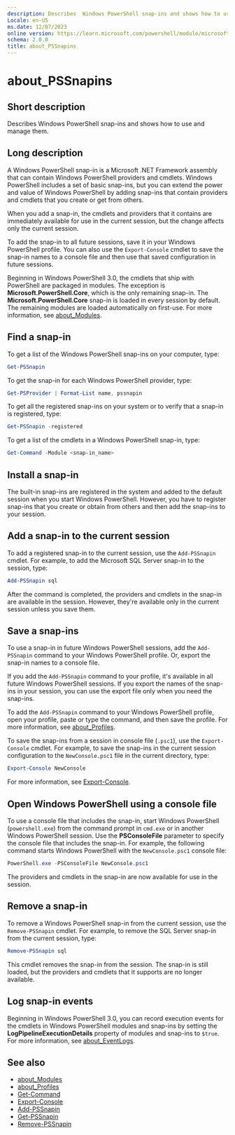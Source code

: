 ```yaml
---
description: Describes  Windows PowerShell snap-ins and shows how to use and manage them.
Locale: en-US
ms.date: 12/07/2023
online version: https://learn.microsoft.com/powershell/module/microsoft.powershell.core/about/about_pssnapins?view=powershell-5.1&WT.mc_id=ps-gethelp
schema: 2.0.0
title: about_PSSnapins
---
```

# about_PSSnapins

## Short description

Describes  Windows PowerShell snap-ins and shows how to use and manage them.

## Long description

A Windows PowerShell snap-in is a Microsoft .NET Framework assembly that can
contain Windows PowerShell providers and cmdlets. Windows PowerShell includes a
set of basic snap-ins, but you can extend the power and value of Windows
PowerShell by adding snap-ins that contain providers and cmdlets that you
create or get from others.

When you add a snap-in, the cmdlets and providers that it contains are
immediately available for use in the current session, but the change affects
only the current session.

To add the snap-in to all future sessions, save it in your Windows PowerShell
profile. You can also use the `Export-Console` cmdlet to save the snap-in names
to a console file and then use that saved configuration in future sessions.

Beginning in Windows PowerShell 3.0, the cmdlets that ship with PowerShell are
packaged in modules. The exception is **Microsoft.PowerShell.Core**, which is
the only remaining snap-in. The **Microsoft.PowerShell.Core** snap-in is loaded
in every session by default. The remaining modules are loaded automatically on
first-use. For more information, see [about_Modules][02].

## Find a snap-in

To get a list of the  Windows PowerShell snap-ins on your computer, type:

```powershell
Get-PSSnapin
```

To get the snap-in for each  Windows PowerShell provider, type:

```powershell
Get-PSProvider | Format-List name, pssnapin
```

To get all the registered snap-ins on your system or to verify that a snap-in
is registered, type:

```powershell
Get-PSSnapin -registered
```

To get a list of the cmdlets in a  Windows PowerShell snap-in, type:

```powershell
Get-Command -Module <snap-in_name>
```

## Install a snap-in

The built-in snap-ins are registered in the system and added to the default
session when you start Windows PowerShell. However, you have to register
snap-ins that you create or obtain from others and then add the snap-ins to
your session.

## Add a snap-in to the current session

To add a registered snap-in to the current session, use the `Add-PSSnapin`
cmdlet. For example, to add the Microsoft SQL Server snap-in to the session,
type:

```powershell
Add-PSSnapin sql
```

After the command is completed, the providers and cmdlets in the snap-in are
available in the session. However, they're available only in the current
session unless you save them.

## Save a snap-ins

To use a snap-in in future Windows PowerShell sessions, add the `Add-PSSnapin`
command to your Windows PowerShell profile. Or, export the snap-in names to a
console file.

If you add the `Add-PSSnapin` command to your profile, it's available in all
future Windows PowerShell sessions. If you export the names of the snap-ins in
your session, you can use the export file only when you need the snap-ins.

To add the `Add-PSSnapin` command to your Windows PowerShell profile, open your
profile, paste or type the command, and then save the profile. For more
information, see [about_Profiles][03].

To save the snap-ins from a session in console file (`.psc1`), use the
`Export-Console` cmdlet. For example, to save the snap-ins in the current
session configuration to the `NewConsole.psc1` file in the current directory,
type:

```powershell
Export-Console NewConsole
```

For more information, see [Export-Console][05].

## Open Windows PowerShell using a console file

To use a console file that includes the snap-in, start Windows PowerShell
(`powershell.exe`) from the command prompt in `cmd.exe` or in another Windows
PowerShell session. Use the **PSConsoleFile** parameter to specify the console
file that includes the snap-in. For example, the following command starts
Windows PowerShell with the `NewConsole.psc1` console file:

```powershell
PowerShell.exe -PSConsoleFile NewConsole.psc1
```

The providers and cmdlets in the snap-in are now available for use in the
session.

## Remove a snap-in

To remove a Windows PowerShell snap-in from the current session, use the
`Remove-PSSnapin` cmdlet. For example, to remove the SQL Server snap-in from the
current session, type:

```powershell
Remove-PSSnapin sql
```

This cmdlet removes the snap-in from the session. The snap-in is still loaded,
but the providers and cmdlets that it supports are no longer available.

## Log snap-in events

Beginning in Windows PowerShell 3.0, you can record execution events for the
cmdlets in Windows PowerShell modules and snap-ins by setting the
**LogPipelineExecutionDetails** property of modules and snap-ins to `$true`.
For more information, see [about_EventLogs][01].

## See also

- [about_Modules][02]
- [about_Profiles][03]
- [Get-Command][06]
- [Export-Console][05]
- [Add-PSSnapin][04]
- [Get-PSSnapin][07]
- [Remove-PSSnapin][08]

<!-- link references -->
[01]: about_EventLogs.md
[02]: about_Modules.md
[03]: about_Profiles.md
[04]: xref:Microsoft.PowerShell.Core.Add-PSSnapin
[05]: xref:Microsoft.PowerShell.Core.Export-Console
[06]: xref:Microsoft.PowerShell.Core.Get-Command
[07]: xref:Microsoft.PowerShell.Core.Get-PSSnapin
[08]: xref:Microsoft.PowerShell.Core.Remove-PSSnapin
